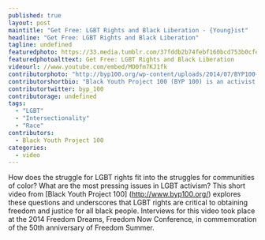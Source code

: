 ```yaml
---
published: true
layout: post
maintitle: "Get Free: LGBT Rights and Black Liberation - {Young}ist"
headline: "Get Free: LGBT Rights and Black Liberation"
tagline: undefined
featuredphoto: https://33.media.tumblr.com/37fddb2b74febf160bcd753b0cfe878d/tumblr_ncbtwklzRP1sm7wrao1_1280.png
featuredphotoalttext: Get Free: LGBT Rights and Black Liberation
videourl: //www.youtube.com/embed/MO0fm7KJ1fk
contributorphoto: "http://byp100.org/wp-content/uploads/2014/07/BYP100-graphic-500x500.jpg"
contributorshortbio: "Black Youth Project 100 (BYP 100) is an activist member-based organization of Black 18-35 year olds, dedicated to creating justice and freedom for all Black people. " 
contributortwitter: byp_100
contributorage: undefined
tags: 
  - "LGBT"
  - "Intersectionality"
  - "Race"
contributors: 
  - Black Youth Project 100
categories: 
  - video
---
```

How does the struggle for LGBT rights fit into the struggles for communities of color? What are the most pressing issues in LGBT activism?  This short video from [Black Youth Project 100] (http://www.byp100.org/) explores these questions and underscores that LGBT rights are critical to obtaining freedom and justice for all black people. Interviews for this video took place at the 2014 Freedom Dreams, Freedom Now Conference, in commemoration of the 50th anniversary of Freedom Summer.
